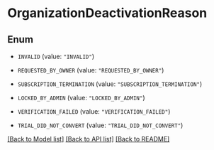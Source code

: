 # OrganizationDeactivationReason

## Enum


* `INVALID` (value: `"INVALID"`)

* `REQUESTED_BY_OWNER` (value: `"REQUESTED_BY_OWNER"`)

* `SUBSCRIPTION_TERMINATION` (value: `"SUBSCRIPTION_TERMINATION"`)

* `LOCKED_BY_ADMIN` (value: `"LOCKED_BY_ADMIN"`)

* `VERIFICATION_FAILED` (value: `"VERIFICATION_FAILED"`)

* `TRIAL_DID_NOT_CONVERT` (value: `"TRIAL_DID_NOT_CONVERT"`)


[[Back to Model list]](../README.md#documentation-for-models) [[Back to API list]](../README.md#documentation-for-api-endpoints) [[Back to README]](../README.md)


